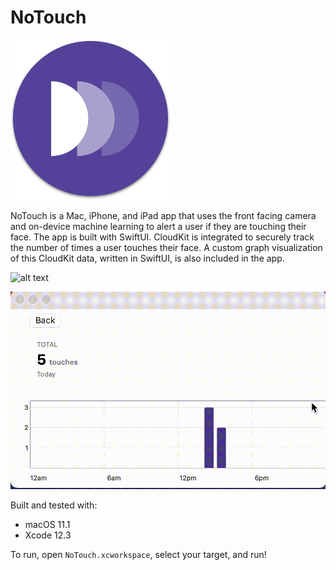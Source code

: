# NoTouch

![alt text](Images/logo.png)

NoTouch is a Mac, iPhone, and iPad app that uses the front facing camera and on-device machine learning to alert a user if they are touching their face. The app is built with SwiftUI. CloudKit is integrated to securely track the number of times a user touches their face. A custom graph visualization of this CloudKit data, written in SwiftUI, is also included in the app.

![alt text](Images/example.gif)

![alt text](Images/graph.gif)

Built and tested with:
- macOS 11.1
- Xcode 12.3

To run, open `NoTouch.xcworkspace`, select your target, and run!
